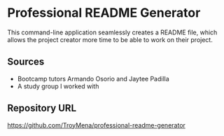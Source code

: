 # Professional README Generator

This command-line application seamlessly creates a README file, which allows the project creator more time to be able to work on their project.

## Sources

* Bootcamp tutors Armando Osorio and Jaytee Padilla
* A study group I worked with

## Repository URL

https://github.com/TroyMena/professional-readme-generator